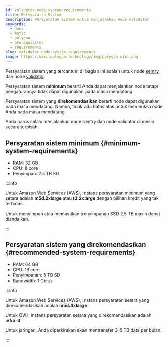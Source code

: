 ```yaml
---
id: validator-node-system-requirements
title: Persyaratan Sistem
description: Persyaratan sistem untuk menjalankan node validator
keywords:
  - docs
  - matic
  - polygon
  - prerequisites
  - requirements
slug: validator-node-system-requirements
image: https://wiki.polygon.technology/img/polygon-wiki.png
---
```


Persyaratan sistem yang tercantum di bagian ini adalah untuk node [sentry](/docs/maintain/glossary.md#sentry) dan node [validator](/docs/maintain/glossary.md#validator).

Persyaratan sistem **minimum** berarti Anda dapat menjalankan node tetapi pengaturannya tidak dapat digunakan pada masa mendatang.

Persyaratan sistem yang **direkomendasikan** berarti node dapat digunakan pada masa mendatang. Namun, tidak ada batas atas untuk memeriksa node Anda pada masa mendatang.

Anda harus selalu menjalankan node sentry dan node validator di mesin secara terpisah.

## Persyaratan sistem minimum {#minimum-system-requirements}

* RAM: 32 GB
* CPU: 8 core
* Penyimpan: 2.5 TB SD

:::info

Untuk Amazon Web Services (AWS), instans persyaratan minimum yang setara adalah **m5d.2xlarge** atau **t3.2xlarge** dengan pilihan kredit yang tak terbatas.

Untuk menyimpan atau memastikan penyimpanan SSD 2.5 TB masih dapat diandalkan.

:::

## Persyaratan sistem yang direkomendasikan {#recommended-system-requirements}

* RAM: 64 GB
* CPU: 16 core
* Penyimpanan: 5 TB SD
* Bandwidth: 1 Gbit/s

:::info

Untuk Amazon Web Services (AWS), instans persyaratan setara yang direkomendasikan adalah **m5d.4xlarge**.

Untuk OVH, instans persyaratan setara yang direkomendasikan adalah **infra-3**.

Untuk jaringan, Anda diperkirakan akan mentransfer 3–5 TB data per bulan.

:::

